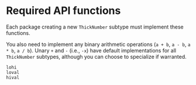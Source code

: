 # Required API functions

Each package creating a new `ThickNumber` subtype must implement these functions.

You also need to implement any binary arithmetic operations (`a + b`, `a - b`, `a * b`, `a / b`).
Unary `+` and `-` (i.e., `-x`) have default implementations for all `ThickNumber` subtypes,
although you can choose to specialize if warranted.

```@docs
lohi
loval
hival
```
